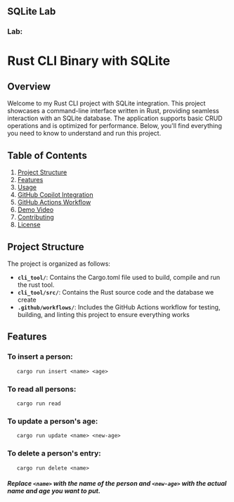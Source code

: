 ## SQLite Lab

### Lab:

# Rust CLI Binary with SQLite

## Overview

Welcome to my Rust CLI project with SQLite integration. This project showcases a command-line interface written in Rust, providing seamless interaction with an SQLite database. The application supports basic CRUD operations and is optimized for performance. Below, you'll find everything you need to know to understand and run this project.

## Table of Contents

1. [Project Structure](#project-structure)
2. [Features](#features)
3. [Usage](#usage)
4. [GitHub Copilot Integration](#github-copilot-integration)
5. [GitHub Actions Workflow](#github-actions-workflow)
6. [Demo Video](#demo-video)
7. [Contributing](#contributing)
8. [License](#license)


## Project Structure
The project is organized as follows:

- **`cli_tool/`**: Contains the Cargo.toml file used to build, compile and run the rust tool.
- **`cli_tool/src/`**: Contains the Rust source code and the database we create
- **`.github/workflows/`**: Includes the GitHub Actions workflow for testing, building, and linting this project to ensure everything works

## Features

### To insert a person:
``````
   cargo run insert <name> <age>
``````

### To read all persons:
``````
   cargo run read
``````
### To update a person's age:
``````
   cargo run update <name> <new-age>
``````
### To delete a person's entry:
``````
   cargo run delete <name>
``````
##### Replace `<name>` with the name of the person and `<new-age>` with the actual name and age you want to put. 




